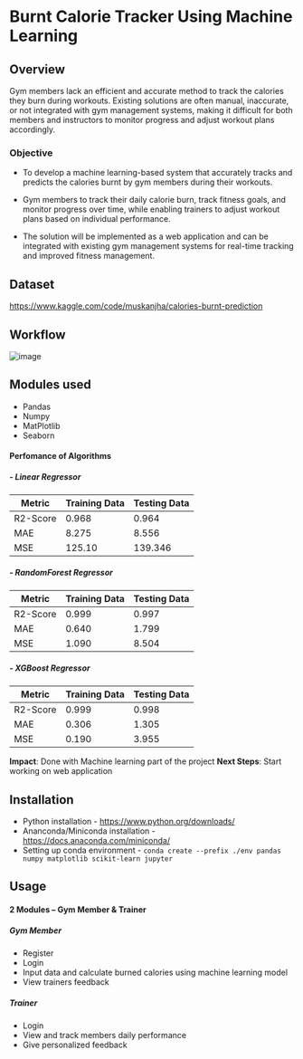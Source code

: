 # Burnt Calorie Tracker Using Machine Learning

## Overview
Gym members lack an efficient and accurate method to track the calories they burn during workouts. Existing solutions are often manual, inaccurate, or not integrated with gym management systems, making it difficult for both members and instructors to monitor progress and adjust workout plans accordingly.

### Objective
- To develop a machine learning-based system that accurately tracks and predicts the calories burnt by gym members during their workouts.

- Gym members to track their daily calorie burn, track fitness goals, and monitor progress over time, while enabling trainers to adjust workout plans based on individual performance. 

- The solution will be implemented as a web application and can be integrated with existing gym management systems for real-time tracking and improved fitness management.


## Dataset 
https://www.kaggle.com/code/muskanjha/calories-burnt-prediction

## Workflow
![image](https://github.com/user-attachments/assets/2cd833a2-5fde-4376-9f80-4497604125f6)

## Modules used
- Pandas
- Numpy
- MatPlotlib
- Seaborn
  
#### Perfomance of Algorithms
##### - Linear Regressor
  |      Metric     |  Training Data  |   Testing Data  |
  |-----------------|-----------------|-----------------|
  |    R2-Score     |       0.968     |      0.964      |
  |       MAE       |       8.275     |      8.556      |
  |       MSE       |      125.10     |     139.346     |


##### - RandomForest Regressor
  |      Metric     |  Training Data  |   Testing Data  |
  |-----------------|-----------------|-----------------|
  |    R2-Score     |       0.999     |      0.997      |
  |       MAE       |       0.640     |      1.799      |
  |       MSE       |       1.090     |      8.504      |


##### - XGBoost Regressor
  |      Metric     |  Training Data  |   Testing Data  |
  |-----------------|-----------------|-----------------|
  |    R2-Score     |       0.999     |      0.998      |
  |       MAE       |       0.306     |      1.305      |
  |       MSE       |       0.190     |      3.955      |

**Impact**: Done with Machine learning part of the project
**Next Steps**: Start working on web application

## Installation
- Python installation - https://www.python.org/downloads/
- Ananconda/Miniconda installation - https://docs.anaconda.com/miniconda/
- Setting up conda environment - `conda create --prefix ./env pandas numpy matplotlib scikit-learn jupyter`

## Usage
#### 2 Modules – Gym Member & Trainer

##### Gym Member
- Register
- Login
- Input data and calculate burned calories using machine learning model
- View trainers feedback
##### Trainer 
- Login
- View and track members daily performance
- Give personalized feedback 





      
